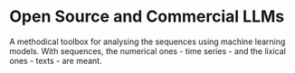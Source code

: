 # Open Source and Commercial LLMs

A methodical toolbox for analysing the sequences using machine learning models. 
With sequences, the numerical ones - time series - and the lixical ones - texts - are meant. 
